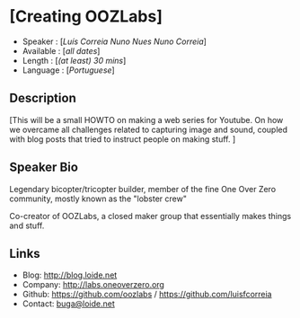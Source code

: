 [Creating OOZLabs]
========================

* Speaker   : [*Luís Correia* *Nuno Nues* *Nuno Correia*]
* Available : [*all dates*] 
* Length    : [*(at least) 30 mins*]
* Language  : [*Portuguese*]

Description
-----------

[This will be a small HOWTO on making a web series for Youtube. On how we overcame all challenges related to capturing image and sound, coupled with blog posts that tried to instruct people on making stuff. ]


Speaker Bio
-----------
Legendary bicopter/tricopter builder, member of the fine One Over Zero community, mostly known as the "lobster crew"

Co-creator of OOZLabs, a closed maker group that essentially makes things and stuff.



Links
-----

* Blog: http://blog.loide.net
* Company: http://labs.oneoverzero.org
* Github: https://github.com/oozlabs / https://github.com/luisfcorreia
* Contact: buga@loide.net